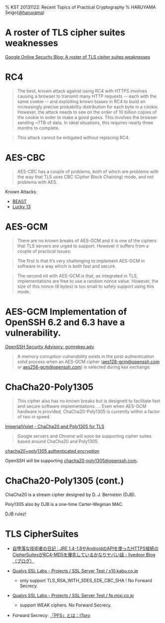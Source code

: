 % KST 20131122: Recent Topics of Practical Cryptography
% HARUYAMA Seigo([@haruyama](https://twitter.com/haruyama))

# A roster of TLS cipher suites weaknesses

[Google Online Security Blog: A roster of TLS cipher suites weaknesses](http://googleonlinesecurity.blogspot.jp/2013/11/a-roster-of-tls-cipher-suites-weaknesses.html)

# RC4

> The best, known attack against using RC4 with HTTPS involves causing a browser to transmit many HTTP requests -- each with the same cookie -- and exploiting known biases in RC4 to build an increasingly precise probability distribution for each byte in a cookie. However, the attack needs to see on the order of 10 billion copies of the cookie in order to make a good guess. This involves the browser sending ~7TB of data. In ideal situations, this requires nearly three months to complete.

> This attack cannot be mitigated without replacing RC4.

# AES-CBC

> AES-CBC has a couple of problems, both of which are problems with the way that TLS uses CBC (Cipher Block Chaining) mode, and not problems with AES.

Known Attacks:

* [BEAST](http://vnhacker.blogspot.jp/2011/09/beast.html)
* [Lucky 13](http://www.isg.rhul.ac.uk/tls/Lucky13.html)

# AES-GCM 

> There are no known breaks of AES-GCM and it is one of the ciphers that TLS servers are urged to support. However it suffers from a couple of practical issues:

> The first is that it’s very challenging to implement AES-GCM in software in a way which is both fast and secure.

> The second nit with AES-GCM is that, as integrated in TLS, implementations are free to use a random nonce value. However, the size of this nonce (8 bytes) is too small to safely support using this mode.

# AES-GCM Implementation of OpenSSH 6.2 and 6.3 have a vulnerability.

[OpenSSH Security Advisory: gcmrekey.adv](http://openssh.org/txt/gcmrekey.adv)

> A memory corruption vulnerability exists in the post-authentication sshd process when an AES-GCM cipher (aes128-gcm@openssh.com or aes256-gcm@openssh.com) is selected during kex exchange. 

# ChaCha20-Poly1305

> This cipher also has no known breaks but is designed to facilitate fast and secure software implementations. ... Even when AES-GCM hardware is provided, ChaCha20-Poly1305 is currently within a factor of two in speed.

[ImperialViolet - ChaCha20 and Poly1305 for TLS](https://www.imperialviolet.org/2013/10/07/chacha20.html)

>Google servers and Chrome will soon be supporting cipher suites based around ChaCha20 and Poly1305.

[chacha20+poly1305 authenticated encryption](https://lists.mindrot.org/pipermail/openssh-unix-dev/2013-November/031820.html)

OpenSSH will be supporting chacha20-poly1305@openssh.com.

# ChaCha20-Poly1305 (cont.)

ChaCha20 is a stream cipher designed by D. J. Bernstein (DJB).

Poly1305 also by DJB is a one-time Carter-Wegman MAC.

DJB rulez!

# TLS CipherSuites

* [自堕落な技術者の日記 : JRE 1.4-1.6やAndroidのAPIを使ったHTTPS接続のCipherSuitesがRC4-MD5を優先しているかなりヤバい話 - livedoor Blog（ブログ）](http://blog.livedoor.jp/k_urushima/archives/1727793.html)
* [Qualys SSL Labs - Projects / SSL Server Test / s10.kabu.co.jp](https://www.ssllabs.com/ssltest/analyze.html?d=s10.kabu.co.jp)
    * only support TLS_RSA_WITH_3DES_EDE_CBC_SHA ! No Forward Secrecy.
* [Qualys SSL Labs - Projects / SSL Server Test / fp.mixi.co.jp](https://www.ssllabs.com/ssltest/analyze.html?d=fp.mixi.co.jp)
    * support WEAK ciphers. No Forward Secrecy.

* Forward Secrecy: [「PFS」とは：ITpro](http://itpro.nikkeibp.co.jp/word/page/10004958/)
